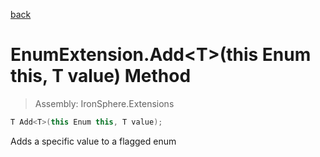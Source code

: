 ﻿

[back](/IronSphere.Extensions/types/EnumExtension)

# EnumExtension.Add&lt;T&gt;(this Enum this, T value) Method

> Assembly: IronSphere.Extensions

```csharp
T Add<T>(this Enum this, T value);
```

Adds a specific value to a flagged enum

 